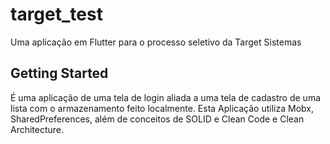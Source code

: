 # target_test

Uma aplicação em Flutter para o processo seletivo da Target Sistemas

## Getting Started
É uma aplicação de uma tela de login aliada a uma tela de cadastro de uma lista com o armazenamento feito localmente.
Esta Aplicação utiliza Mobx, SharedPreferences, além de conceitos de SOLID e Clean Code e Clean Architecture.



